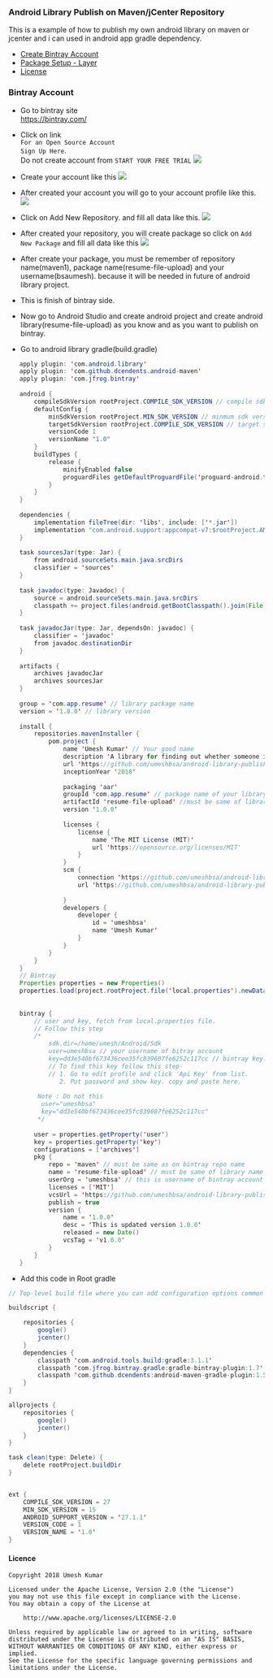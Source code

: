 ### Android Library Publish on Maven/jCenter Repository
This is a example of how to publish my own android library on maven or jcenter and i can used in android app gradle dependency.

- [Create Bintray Account](#create-bi)
- [Package Setup - Layer](#package-setup---layer)
- [License](#license)

### Bintray Account
  * Go to bintray site <br/>
    https://bintray.com/
  * Click on link<br/>`For an Open Source Account`<br/>`Sign Up Here`.<br/>
    Do not create account from `START YOUR FREE TRIAL`
    <img src="https://github.com/umeshbsa/android-project-architecture-diagram/blob/master/screen/network_diagram.png"/>
  * Create your account like this
    <img src="https://github.com/umeshbsa/android-project-architecture-diagram/blob/master/screen/network_diagram.png"/>
  * After created your account you will go to your account profile like this.
    <img src="https://github.com/umeshbsa/android-project-architecture-diagram/blob/master/screen/network_diagram.png"/>
    
  * Click on Add New Repository. and fill all data like this.
     <img src="https://github.com/umeshbsa/android-project-architecture-diagram/blob/master/screen/network_diagram.png"/>
  * After created your repository, you will create package   so click on `Add New Package` and fill all data like this
     <img src="https://github.com/umeshbsa/android-project-architecture-diagram/blob/master/screen/network_diagram.png"/>
       
  * After create your package, you must be remember of repository name(maven1), package name(resume-file-upload) and your username(bsaumesh).
    because it will be needed in future of android library project.
  * This is finish of bintray side.
  
  * Now go to Android Studio and create android project and create android library(resume-file-upload) as you know and as you want to publish on bintray.
  * Go to android library gradle(build.gradle)
  ```java
     apply plugin: 'com.android.library'
     apply plugin: 'com.github.dcendents.android-maven'
     apply plugin: 'com.jfrog.bintray'
     
     android {
         compileSdkVersion rootProject.COMPILE_SDK_VERSION // compile sdk version
         defaultConfig {
             minSdkVersion rootProject.MIN_SDK_VERSION // minmum sdk version
             targetSdkVersion rootProject.COMPILE_SDK_VERSION // target sdk version
             versionCode 1
             versionName "1.0"
         }
         buildTypes {
             release {
                 minifyEnabled false
                 proguardFiles getDefaultProguardFile('proguard-android.txt'), 'proguard-rules.pro'
             }
         }
     }
     
     dependencies {
         implementation fileTree(dir: 'libs', include: ['*.jar'])
         implementation "com.android.support:appcompat-v7:$rootProject.ANDROID_SUPPORT_VERSION"
     }
     
     task sourcesJar(type: Jar) {
         from android.sourceSets.main.java.srcDirs
         classifier = 'sources'
     }
     
     task javadoc(type: Javadoc) {
         source = android.sourceSets.main.java.srcDirs
         classpath += project.files(android.getBootClasspath().join(File.pathSeparator))
     }
     
     task javadocJar(type: Jar, dependsOn: javadoc) {
         classifier = 'javadoc'
         from javadoc.destinationDir
     }
     
     artifacts {
         archives javadocJar
         archives sourcesJar
     }
     
     group = 'com.app.resume' // library package name
     version = '1.0.0' // library version
     
     install {
         repositories.mavenInstaller {
             pom.project {
                 name 'Umesh Kumar' // Your good name
                 description 'A library for finding out whether someone is on the list or the nice list'
                 url 'https://github.com/umeshbsa/android-library-publish-maven-jcenter' //
                 inceptionYear '2018'
     
                 packaging 'aar'
                 groupId 'com.app.resume' // package name of your library
                 artifactId 'resume-file-upload' //must be same of library name as bintray
                 version '1.0.0'
     
                 licenses {
                     license {
                         name 'The MIT License (MIT)'
                         url 'https://opensource.org/licenses/MIT'
                     }
                 }
                 scm {
                     connection 'https://github.com/umeshbsa/android-library-publish-maven-jcenter.git'
                     url 'https://github.com/umeshbsa/android-library-publish-maven-jcenter'
     
                 }
                 developers {
                     developer {
                         id = 'umeshbsa'
                         name 'Umesh Kumar'
                     }
                 }
             }
         }
     }
     // Bintray
     Properties properties = new Properties()
     properties.load(project.rootProject.file('local.properties').newDataInputStream())
     
     
     bintray {
         // user and key, fetch from local.properties file.
         // Follow this step
         /*
             sdk.dir=/home/umesh/Android/Sdk
             user=umeshbsa // your username of bitray account
             key=dd3e540bf673436cee35fc839607fe6252c117cc // bintray key.
             // To find this key follow this step-
             // 1. Go to edit profile and click 'Api Key' from list. 
                2. Put password and show key. copy and paste here.
                
          Note : Do not this
           user="umeshbsa"
           key="dd3e540bf673436cee35fc839607fe6252c117cc"
          */
         
         user = properties.getProperty('user') 
         key = properties.getProperty('key')
         configurations = ['archives']
         pkg {
             repo = 'maven' // must be same as on bintray repo name
             name = 'resume-file-upload' // must be same of library name as bintray
             userOrg = 'umeshbsa' // this is username of bintray account
             licenses = ['MIT']
             vcsUrl = 'https://github.com/umeshbsa/android-library-publish-maven-jcenter'
             publish = true
             version {
                 name = '1.0.0'
                 desc = 'This is updated version 1.0.0'
                 released = new Date()
                 vcsTag = 'v1.0.0'
             }
         }
     }
```
 * Add this code in Root gradle
```java
// Top-level build file where you can add configuration options common to all sub-projects/modules.

buildscript {

    repositories {
        google()
        jcenter()
    }
    dependencies {
        classpath 'com.android.tools.build:gradle:3.1.1'
        classpath 'com.jfrog.bintray.gradle:gradle-bintray-plugin:1.7'
        classpath 'com.github.dcendents:android-maven-gradle-plugin:1.5'
    }
}

allprojects {
    repositories {
        google()
        jcenter()
    }
}

task clean(type: Delete) {
    delete rootProject.buildDir
}


ext {
    COMPILE_SDK_VERSION = 27
    MIN_SDK_VERSION = 15
    ANDROID_SUPPORT_VERSION = '27.1.1'
    VERSION_CODE = 1
    VERSION_NAME = '1.0'
}

```
 
#### Licence

    Copyright 2018 Umesh Kumar

    Licensed under the Apache License, Version 2.0 (the "License")
    you may not use this file except in compliance with the License.
    You may obtain a copy of the License at

        http://www.apache.org/licenses/LICENSE-2.0

    Unless required by applicable law or agreed to in writing, software
    distributed under the License is distributed on an "AS IS" BASIS,
    WITHOUT WARRANTIES OR CONDITIONS OF ANY KIND, either express or implied.
    See the License for the specific language governing permissions and
    limitations under the License.
          

